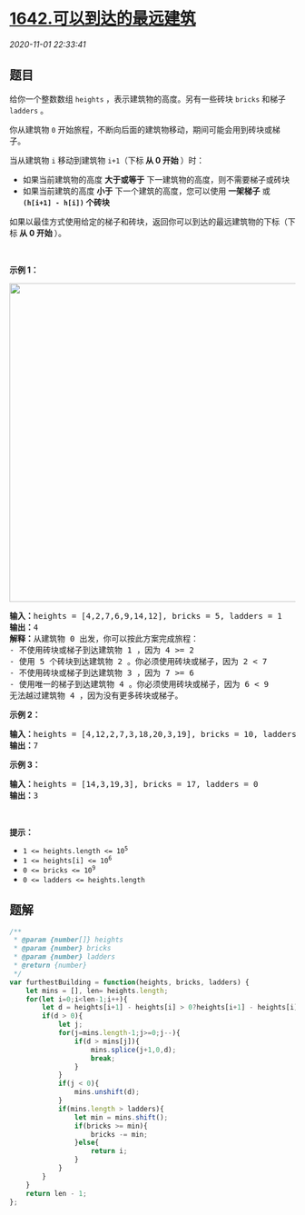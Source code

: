 # [1642.可以到达的最远建筑](https://leetcode.cn/problems/furthest-building-you-can-reach)
*2020-11-01 22:33:41*
## 题目
<p>给你一个整数数组 <code>heights</code> ，表示建筑物的高度。另有一些砖块 <code>bricks</code> 和梯子 <code>ladders</code> 。</p>

<p>你从建筑物 <code>0</code> 开始旅程，不断向后面的建筑物移动，期间可能会用到砖块或梯子。</p>

<p>当从建筑物 <code>i</code> 移动到建筑物 <code>i+1</code>（下标<strong> 从 0 开始 </strong>）时：</p>

<ul>
  <li>如果当前建筑物的高度 <strong>大于或等于</strong> 下一建筑物的高度，则不需要梯子或砖块</li>
  <li>如果当前建筑的高度 <strong>小于</strong> 下一个建筑的高度，您可以使用 <strong>一架梯子</strong> 或 <strong><code>(h[i+1] - h[i])</code> 个砖块</strong></li>
</ul>
如果以最佳方式使用给定的梯子和砖块，返回你可以到达的最远建筑物的下标（下标<strong> 从 0 开始 </strong>）。

<p> </p>

<p><strong>示例 1：</strong></p>
<img alt="" src="https://assets.leetcode-cn.com/aliyun-lc-upload/uploads/2020/10/31/q4.gif" style="width: 562px; height: 561px;" />
<pre>
<strong>输入：</strong>heights = [4,2,7,6,9,14,12], bricks = 5, ladders = 1
<strong>输出：</strong>4
<strong>解释：</strong>从建筑物 0 出发，你可以按此方案完成旅程：
- 不使用砖块或梯子到达建筑物 1 ，因为 4 >= 2
- 使用 5 个砖块到达建筑物 2 。你必须使用砖块或梯子，因为 2 &lt; 7
- 不使用砖块或梯子到达建筑物 3 ，因为 7 >= 6
- 使用唯一的梯子到达建筑物 4 。你必须使用砖块或梯子，因为 6 &lt; 9
无法越过建筑物 4 ，因为没有更多砖块或梯子。
</pre>

<p><strong>示例 2：</strong></p>

<pre>
<strong>输入：</strong>heights = [4,12,2,7,3,18,20,3,19], bricks = 10, ladders = 2
<strong>输出：</strong>7
</pre>

<p><strong>示例 3：</strong></p>

<pre>
<strong>输入：</strong>heights = [14,3,19,3], bricks = 17, ladders = 0
<strong>输出：</strong>3
</pre>

<p> </p>

<p><strong>提示：</strong></p>

<ul>
  <li><code>1 &lt;= heights.length &lt;= 10<sup>5</sup></code></li>
  <li><code>1 &lt;= heights[i] &lt;= 10<sup>6</sup></code></li>
  <li><code>0 &lt;= bricks &lt;= 10<sup>9</sup></code></li>
  <li><code>0 &lt;= ladders &lt;= heights.length</code></li>
</ul>


## 题解
```javascript []
/**
 * @param {number[]} heights
 * @param {number} bricks
 * @param {number} ladders
 * @return {number}
 */
var furthestBuilding = function(heights, bricks, ladders) {
    let mins = [], len= heights.length;
    for(let i=0;i<len-1;i++){
        let d = heights[i+1] - heights[i] > 0?heights[i+1] - heights[i]:0;
        if(d > 0){
            let j;
            for(j=mins.length-1;j>=0;j--){
                if(d > mins[j]){
                    mins.splice(j+1,0,d);
                    break;
                }
            }
            if(j < 0){
                mins.unshift(d);
            }
            if(mins.length > ladders){
                let min = mins.shift();
                if(bricks >= min){
                    bricks -= min;
                }else{
                    return i;
                }
            }
        }
    }
    return len - 1;
};
```


